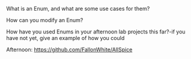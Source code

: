 What is an Enum, and what are some use cases for them?



How can you modify an Enum?



How have you used Enums in your afternoon lab projects this far?-if you have not yet, give an example of how you could



Afternoon: https://github.com/FallonWhite/AllSpice